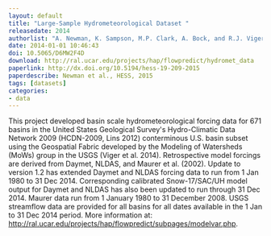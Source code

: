 ```yaml
---
layout: default
title: "Large-Sample Hydrometeorological Dataset "
releasedate: 2014
authorlist: "A. Newman, K. Sampson, M.P. Clark, A. Bock, and R.J. Viger"
date: 2014-01-01 10:46:43
doi: 10.5065/D6MW2F4D
download: http://ral.ucar.edu/projects/hap/flowpredict/hydromet_data
paperlink: http://dx.doi.org/10.5194/hess-19-209-2015
paperdescribe: Newman et al., HESS, 2015 
tags: [datasets]
categories:
- data
---
```


This project developed basin scale hydrometeorological forcing data for 671 basins in the United States Geological Survey's Hydro-Climatic Data Network 2009 (HCDN-2009, Lins 2012) conterminous U.S. basin subset using the Geospatial Fabric developed by the Modeling of Watersheds (MoWs) group in the USGS (Viger et al. 2014). Retrospective model forcings are derived from Daymet, NLDAS, and Maurer et al. (2002).  Update to version 1.2 has extended Daymet and NLDAS forcing data to run from 1 Jan 1980 to 31 Dec 2014. Corresponding calibrated Snow-17/SAC/UH model output for Daymet and NLDAS has also been updated to run through 31 Dec 2014.  Maurer data run from 1 January 1980 to 31 December 2008. USGS streamflow data are provided for all basins for all dates available in the 1 Jan to 31 Dec 2014 period. More information at: http://ral.ucar.edu/projects/hap/flowpredict/subpages/modelvar.php.
